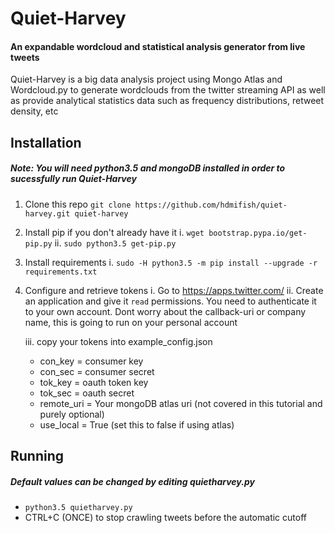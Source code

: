 # Quiet-Harvey
#### An expandable wordcloud and statistical analysis generator from live tweets

Quiet-Harvey is a big data analysis project using Mongo Atlas and Wordcloud.py to generate wordclouds from the twitter streaming API as well as provide analytical statistics data such as frequency distributions, retweet density, etc


## Installation

##### Note: You will need **python3.5** and **mongoDB** installed in order to sucessfully run Quiet-Harvey

1. Clone this repo 
    `git clone https://github.com/hdmifish/quiet-harvey.git quiet-harvey `

2. Install pip if you don't already have it
    i. `wget bootstrap.pypa.io/get-pip.py`
    ii. `sudo python3.5 get-pip.py`

3. Install requirements
    i. `sudo -H python3.5 -m pip install --upgrade -r requirements.txt`

4. Configure and retrieve tokens
    i. Go to https://apps.twitter.com/
    ii. Create an application and give it `read` permissions. You need to authenticate it to your own account.  Dont worry about the callback-uri or company name, this is going to run on your personal account

    iii. copy your tokens into example_config.json
    *   con_key = consumer key
    *   con_sec = consumer secret
    *   tok_key = oauth token key
    *   tok_sec = oauth secret
    *   remote_uri = Your mongoDB atlas uri (not covered in this tutorial and purely optional)
    *   use_local = True (set this to false if using atlas)
    

## Running
##### Default values can be changed by editing quietharvey.py


* `python3.5 quietharvey.py`
* CTRL+C (ONCE) to stop crawling tweets before the automatic cutoff





